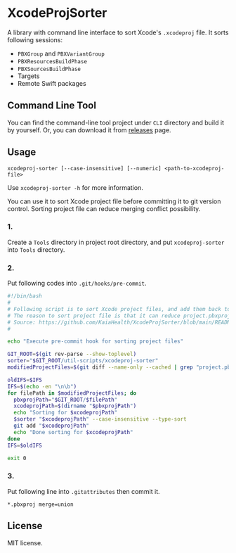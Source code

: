 # XcodeProjSorter

A library with command line interface to sort Xcode's `.xcodeproj` file. It sorts following sessions:
- `PBXGroup` and `PBXVariantGroup`
- `PBXResourcesBuildPhase`
- `PBXSourcesBuildPhase`
- Targets
- Remote Swift packages

## Command Line Tool

You can find the command-line tool project under `CLI` directory and build it by yourself. Or, you can download it from [releases](https://github.com/chiahsien/XcodeProjSorter/releases) page.

## Usage

`xcodeproj-sorter [--case-insensitive] [--numeric] <path-to-xcodeproj-file>`

Use `xcodeproj-sorter -h` for more information.

You can use it to sort Xcode project file before committing it to git version control. Sorting project file can reduce merging conflict possibility.

### 1.
Create a `Tools` directory in project root directory, and put `xcodeproj-sorter` into `Tools` directory.

### 2.
Put following codes into `.git/hooks/pre-commit`.

```bash
#!/bin/bash
#
# Following script is to sort Xcode project files, and add them back to version control.
# The reason to sort project file is that it can reduce project.pbxproj file merging conflict possibility.
# Source: https://github.com/KaiaHealth/XcodeProjSorter/blob/main/README.md
#

echo "Execute pre-commit hook for sorting project files"

GIT_ROOT=$(git rev-parse --show-toplevel)
sorter="$GIT_ROOT/util-scripts/xcodeproj-sorter"
modifiedProjectFiles=$(git diff --name-only --cached | grep "project.pbxproj")

oldIFS=$IFS
IFS=$(echo -en "\n\b")
for filePath in $modifiedProjectFiles; do
  pbxprojPath="$GIT_ROOT/$filePath"
  xcodeprojPath=$(dirname "$pbxprojPath")
  echo "Sorting for $xcodeprojPath"
  $sorter "$xcodeprojPath" --case-insensitive --type-sort
  git add "$xcodeprojPath"
  echo "Done sorting for $xcodeprojPath"
done
IFS=$oldIFS

exit 0
```

### 3.
Put following line into `.gitattributes` then commit it.

```
*.pbxproj merge=union
```

## License

MIT license.
